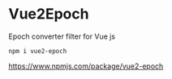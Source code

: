 # Vue2Epoch
Epoch converter filter for Vue js

`npm i vue2-epoch`

https://www.npmjs.com/package/vue2-epoch
